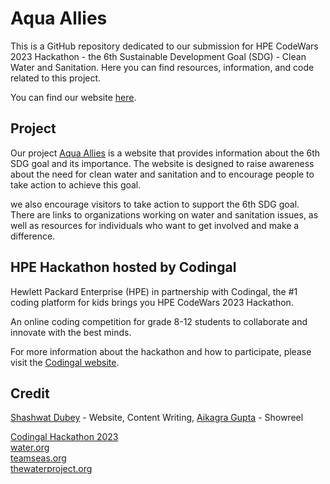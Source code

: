 # Aqua Allies

This is a GitHub repository dedicated to our submission for HPE CodeWars 2023  Hackathon - the 6th Sustainable Development Goal (SDG) - Clean Water and Sanitation. Here you can find resources, information, and code related to this project.

You can find our website [here](https://aqua.shashwt.me/).
## Project

Our project [Aqua Allies](https://wotah.shashwt.me/) is a website that provides information about the 6th SDG goal and its importance. The website is designed to raise awareness about the need for clean water and sanitation and to encourage people to take action to achieve this goal.

we also encourage visitors to take action to support the 6th SDG goal. There are links to organizations working on water and sanitation issues, as well as resources for individuals who want to get involved and make a difference.

## HPE Hackathon hosted by Codingal

Hewlett Packard Enterprise (HPE) in partnership with Codingal, the #1 coding platform for kids brings you HPE CodeWars 2023 Hackathon.

An online coding competition for grade 8-12 students to collaborate and innovate with the best minds.

For more information about the hackathon and how to participate, please visit the [Codingal website](https://codingal.com/hackathon/hpe).

## Credit

[Shashwat Dubey](https://github.com/shashwtt) - Website, Content Writing, 
[Aikagra Gupta](https://github.com/aikagra) - Showreel

[Codingal Hackathon 2023](https://www.codingal.com/competitions/hpe-codewars-2023-hackathon/)
<br>
[water.org](https://water.org/)
<br>
[teamseas.org](https://teamseas.org/)
<br>
[thewaterproject.org](https://thewaterproject.org/donate)
<br>
